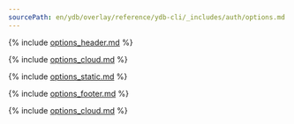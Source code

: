 ```yaml
---
sourcePath: en/ydb/overlay/reference/ydb-cli/_includes/auth/options.md
---
```


{% include [options_header.md](options_header.md) %}

{% include [options_cloud.md](options_cloud.md) %}

{% include [options_static.md](options_static.md) %}

{% include [options_footer.md](options_multiple.md) %}

{% include [options_cloud.md](options_cloud_additional.md) %}

